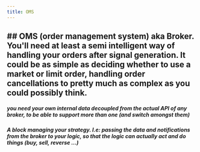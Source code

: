 ```yaml
---
title: OMS
---
```


## ## OMS (order management system) aka Broker. You'll need at least a semi intelligent way of handling your orders after signal generation. It could be as simple as deciding whether to use a market or limit order, handling order cancellations to pretty much as complex as you could possibly think.
##### you need your own internal data decoupled from the actual API of any broker, to be able to support more than one (and switch amongst them)
##### A block managing your strategy. I.e: passing the data and notifications from the broker to your logic, so that the logic can actually act and do things (buy, sell, reverse ...)